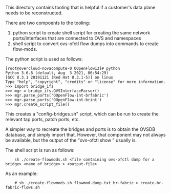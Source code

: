 This directory contains tooling that is helpful if a customer's data plane
needs to be reconstructed. 

There are two compoents to the tooling:
1) python script to create shell script for creating the same
   network ports/interfaces that are connected to OVS and namespaces
2) shell script to convert ovs-ofctl flow dumps into commands to
   create flow-mods.

The python script is used as follows:

````
[root@overcloud-novacompute-0 OOpenFlow13]# python
Python 3.6.8 (default, Aug  3 2021, 06:54:29)
[GCC 8.3.1 20191121 (Red Hat 8.3.1-5)] on linux
Type "help", "copyright", "credits" or "license" for more information.
>>> import bridge_ifs
>>> mgr = bridge_ifs.OVSInterfaceParser()
>>> mgr.parse_ports('OOpenFlow-int-brfabric')
>>> mgr.parse_ports('OOpenFlow-int-brint')
>>> mgr.create_script_file()
````

This creates a "config-bridges.sh" script, which can be run to create
the relevant tap ports, patch ports, etc.

A simpler way to recreate the bridges and ports is to obtain the OVSDB
database, and simply import that. However, that component may not always
be available, but the output of the "ovs-ofctl show <bridge name>" usually is.

The shell script is run as follows:
````
    sh ./create-flowmods.sh <file containing ovs-ofctl dump for a bridge> <name of bridge> > <output-file>
````

As an example:
````
    # sh ./create-flowmods.sh flowmod-dump.txt br-fabric > create-br-fabric-flows.sh
````
